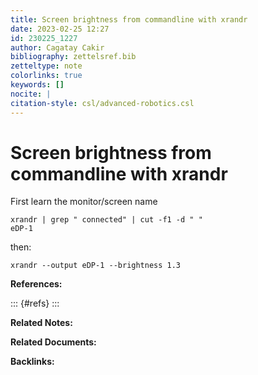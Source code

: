 ```yaml
---
title: Screen brightness from commandline with xrandr
date: 2023-02-25 12:27
id: 230225_1227
author: Cagatay Cakir
bibliography: zettelsref.bib
zetteltype: note
colorlinks: true
keywords: []
nocite: |
citation-style: csl/advanced-robotics.csl
---
```


<!--- tags: :brightness:xrandr: --->

# Screen brightness from commandline with xrandr 

First learn the monitor/screen name 

	xrandr | grep " connected" | cut -f1 -d " "
	eDP-1
then:

	xrandr --output eDP-1 --brightness 1.3


**References:**

::: {#refs}
:::

**Related Notes:**


**Related Documents:**


**Backlinks:**
